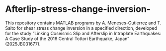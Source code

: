 # Afterlip-stress-change-inversion-
This repository contains MATLAB programs by A. Meneses-Gutierrez and T. Saito for shear stress change inversion in a specified direction, developed for the study “Linking Coseismic Slip and Afterslip in Intraplate Earthquakes: A Case Study of the 2016 Central Tottori Earthquake, Japan” (2025JB031677).
